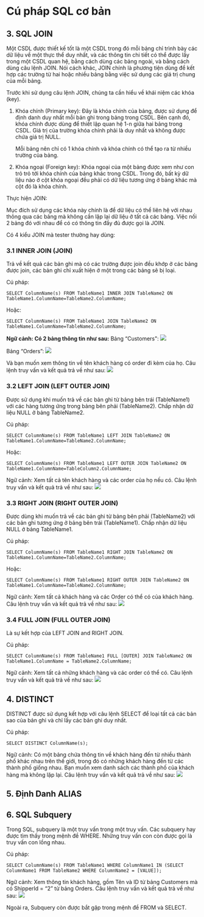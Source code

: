 # Cú pháp SQL cơ bản

## 3. SQL JOIN
Một CSDL được thiết kế tốt là một CSDL trong đó mỗi bảng chỉ trình bày các dữ liệu về một thực thể duy nhất, và các thông tin chi tiết có thể được lấy trong một CSDL quan hệ, bằng cách dùng các bảng ngoài, và bằng cách dùng câu lệnh JOIN. Nói cách khác, JOIN chính là phương tiện dùng để kết hợp các trường từ hai hoặc nhiều bảng bằng việc sử dụng các giá trị chung của mỗi bảng.

Trước khi sử dụng câu lệnh JOIN, chúng ta cần hiểu về khái niệm các khóa (key).

1. Khóa chính (Primary key):
    Đây là khóa chính của bảng, được sử dụng để định danh duy nhất mỗi bản ghi trong bảng trong CSDL. Bên cạnh đó, khóa chính được dùng để thiết lập quan hệ 1-n giữa hai bảng trong CSDL. Giá trị của trường khóa chính phải là duy nhất và không được chứa giá trị NULL.

    Mỗi bảng nên chỉ có 1 khóa chính và khóa chính có thể tạo ra từ nhiều trường của bảng.

2. Khóa ngoại (Foreign key):
Khóa ngoại của một bảng được xem như con trỏ trỏ tới khóa chính của bảng khác trong CSDL. Trong đó, bất kỳ dữ liệu nào ở cột khóa ngoại đều phải có dữ liệu tương ứng ở bảng khác mà cột đó là khóa chính.

Thực hiện JOIN:

Mục đích sử dụng các khóa này chính là để dữ liệu có thể liên hệ với nhau thông qua các bảng mà không cần lặp lại dữ liệu ở tất cả các bảng. Việc nối 2 bảng đó với nhau để có có thông tin đầy đủ được gọi là JOIN.

Có 4 kiểu JOIN mà tester thường hay dùng:
### 3.1 INNER JOIN (JOIN)
Trả về kết quả các bản ghi mà có các trường được join đều khớp ở các bảng được join, các bản ghi chỉ xuất hiện ở một trong các bảng sẽ bị loại.

Cú pháp:
```
SELECT ColumnName(s) FROM TableName1 INNER JOIN TableName2 ON TableName1.ColumnName=TableName2.ColumnName;
```
Hoặc:
```
SELECT ColumnName(s) FROM TableName1 JOIN TableName2 ON TableName1.ColumnName=TableName2.ColumnName;
```

**Ngữ cảnh: Có 2 bảng thông tin như sau:**
Bảng “Customers":
![](images/e77e887d-57d1-4766-855c-316faaad9c0c.webp)

Bảng “Orders”:
![](images/62aa19a4-8c52-4241-b274-1a6805b0ad2d.webp)

Và bạn muốn xem thông tin về tên khách hàng có order đi kèm của họ. Câu lệnh truy vấn và kết quả trả về như sau:
![](images/fc448306-5426-4531-8994-53ed9e6d77fb.webp)

### 3.2 LEFT JOIN (LEFT OUTER JOIN)
Được sử dụng khi muốn trả về các bản ghi từ bảng bên trái (TableName1) với các hàng tương ứng trong bảng bên phải (TableName2). Chấp nhận dữ liệu NULL ở bảng TableName2.

Cú pháp:
```
SELECT ColumnName(s) FROM TableName1 LEFT JOIN TableName2 ON TableName1.ColumnName=TableName2.ColumnName;
```

Hoặc:
```
SELECT ColumnName(s) FROM TableName1 LEFT OUTER JOIN TableName2 ON TableName1.ColumnName=TableColumn2.ColumnName;
```
Ngữ cảnh: Xem tất cả tên khách hàng và các order của họ nếu có. Câu lệnh truy vấn và kết quả trả về như sau:
![](images/5fedc928-124f-4ae2-9eeb-a7bebae022bf.webp)

### 3.3 RIGHT JOIN (RIGHT OUTER JOIN)
Được dùng khi muốn trả về các bản ghi từ bảng bên phải (TableName2) với các bản ghi tương ứng ở bảng bên trái (TableName1). Chấp nhận dữ liệu NULL ở bảng TableName1.

Cú pháp:
```
SELECT ColumnName(s) FROM TableName1 RIGHT JOIN TableName2 ON TableName1.ColumnName=TableName2.ColumnName;
```
Hoặc:
```
SELECT ColumnName(s) FROM TableName1 RIGHT OUTER JOIN TableName2 ON TableName1.ColumnName=TableName2.ColumnName;
```
Ngữ cảnh: Xem tất cả khách hàng và các Order có thể có của khách hàng. Câu lệnh truy vấn và kết quả trả về như sau:
![](images/a1d63db9-2e7a-457a-86bf-dfd86034b103.webp)

### 3.4 FULL JOIN (FULL OUTER JOIN)
Là sự kết hợp của LEFT JOIN and RIGHT JOIN.

Cú pháp:
```
SELECT ColumnName(s) FROM TableName1 FULL [OUTER] JOIN TableName2 ON TableName1.ColumnName = TableName2.ColumnName;
```
Ngữ cảnh: Xem tất cả những khách hàng và các order có thể có. Câu lệnh truy vấn và kết quả trả về như sau:
![](images/4754d7d0-2870-403d-a59b-9c306af1f5d2.webp)

## 4. DISTINCT
DISTINCT được sử dụng kết hợp với câu lệnh SELECT để loại tất cả các bản sao của bản ghi và chỉ lấy các bản ghi duy nhất.

Cú pháp:
```
SELECT DISTINCT ColumnName(s);
```
Ngữ cảnh: Có một bảng chứa thông tin về khách hàng đến từ nhiều thành phố khác nhau trên thế giới, trong đó có những khách hàng đến từ các thành phố giống nhau. Bạn muốn xem danh sách các thành phố của khách hàng mà không lặp lại. Câu lệnh truy vấn và kết quả trả về như sau:
![](images/196a84ad-b405-42d7-8e64-e30141ab2aa0.webp)

## 5. Định Danh ALIAS
## 6. SQL Subquery

Trong SQL, subquery là một truy vấn trong một truy vấn. Các subquery hay được tìm thấy trong mệnh đề WHERE. Những truy vấn con còn được gọi là truy vấn con lồng nhau.

Cú pháp:
```
SELECT ColumnName(s) FROM TableName1 WHERE ColumnName1 IN (SELECT ColumnName1 FROM TableName2 WHERE ColumnName2 = [VALUE]);
```
Ngữ cảnh: Xem thông tin khách hàng, gồm Tên và ID từ bảng Customers mà có ShipperId = “2” từ bảng Orders. Câu lệnh truy vấn và kết quả trả về như sau:
![](images/c6012e64-da9c-4ab2-a86a-e654451cbb15.webp)

Ngoài ra, Subquery còn được bắt gặp trong mệnh đề FROM và SELECT.

